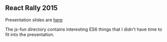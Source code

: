 ## React Rally 2015

Presentation slides are [here](https://docs.google.com/presentation/d/1jeZbzKT00goAHT9Vk-lSC0vkxtM2fQTn33AyUfWvFMs/edit?usp=sharing)

The js-fun directory contains interesting ES6 things that I didn't have time to fit into the presentation.
